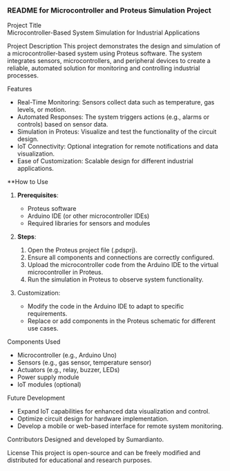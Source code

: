 ### README for Microcontroller and Proteus Simulation Project  

Project Title  
Microcontroller-Based System Simulation for Industrial Applications  

Project Description 
This project demonstrates the design and simulation of a microcontroller-based system using Proteus software. The system integrates sensors, microcontrollers, and peripheral devices to create a reliable, automated solution for monitoring and controlling industrial processes.  

Features  
- Real-Time Monitoring: Sensors collect data such as temperature, gas levels, or motion.  
- Automated Responses: The system triggers actions (e.g., alarms or controls) based on sensor data.  
- Simulation in Proteus: Visualize and test the functionality of the circuit design.  
- IoT Connectivity: Optional integration for remote notifications and data visualization.  
- Ease of Customization: Scalable design for different industrial applications.  

**How to Use  
1. **Prerequisites**:  
   - Proteus software  
   - Arduino IDE (or other microcontroller IDEs)  
   - Required libraries for sensors and modules  

2. **Steps**:  
   1. Open the Proteus project file (.pdsprj).  
   2. Ensure all components and connections are correctly configured.  
   3. Upload the microcontroller code from the Arduino IDE to the virtual microcontroller in Proteus.  
   4. Run the simulation in Proteus to observe system functionality.  

3. Customization:  
   - Modify the code in the Arduino IDE to adapt to specific requirements.  
   - Replace or add components in the Proteus schematic for different use cases.  

Components Used 
- Microcontroller (e.g., Arduino Uno)  
- Sensors (e.g., gas sensor, temperature sensor)  
- Actuators (e.g., relay, buzzer, LEDs)  
- Power supply module  
- IoT modules (optional)  

Future Development  
- Expand IoT capabilities for enhanced data visualization and control.  
- Optimize circuit design for hardware implementation.  
- Develop a mobile or web-based interface for remote system monitoring.  

Contributors
Designed and developed by Sumardianto.  

License
This project is open-source and can be freely modified and distributed for educational and research purposes.  
